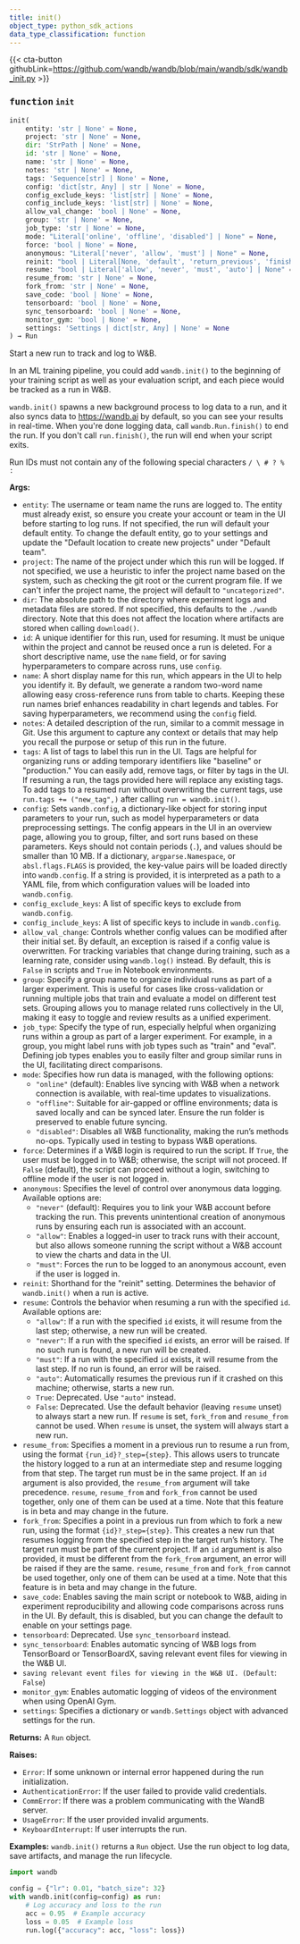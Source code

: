 ```yaml
---
title: init()
object_type: python_sdk_actions
data_type_classification: function
---
```


{{< cta-button githubLink=https://github.com/wandb/wandb/blob/main/wandb/sdk/wandb_init.py >}}




### <kbd>function</kbd> `init`

```python
init(
    entity: 'str | None' = None,
    project: 'str | None' = None,
    dir: 'StrPath | None' = None,
    id: 'str | None' = None,
    name: 'str | None' = None,
    notes: 'str | None' = None,
    tags: 'Sequence[str] | None' = None,
    config: 'dict[str, Any] | str | None' = None,
    config_exclude_keys: 'list[str] | None' = None,
    config_include_keys: 'list[str] | None' = None,
    allow_val_change: 'bool | None' = None,
    group: 'str | None' = None,
    job_type: 'str | None' = None,
    mode: "Literal['online', 'offline', 'disabled'] | None" = None,
    force: 'bool | None' = None,
    anonymous: "Literal['never', 'allow', 'must'] | None" = None,
    reinit: "bool | Literal[None, 'default', 'return_previous', 'finish_previous', 'create_new']" = None,
    resume: "bool | Literal['allow', 'never', 'must', 'auto'] | None" = None,
    resume_from: 'str | None' = None,
    fork_from: 'str | None' = None,
    save_code: 'bool | None' = None,
    tensorboard: 'bool | None' = None,
    sync_tensorboard: 'bool | None' = None,
    monitor_gym: 'bool | None' = None,
    settings: 'Settings | dict[str, Any] | None' = None
) → Run
```

Start a new run to track and log to W&B. 

In an ML training pipeline, you could add `wandb.init()` to the beginning of your training script as well as your evaluation script, and each piece would be tracked as a run in W&B. 

`wandb.init()` spawns a new background process to log data to a run, and it also syncs data to https://wandb.ai by default, so you can see your results in real-time. When you're done logging data, call `wandb.Run.finish()` to end the run. If you don't call `run.finish()`, the run will end when your script exits. 

Run IDs must not contain any of the following special characters `/ \ # ? % :` 



**Args:**
 
 - `entity`:  The username or team name the runs are logged to.  The entity must already exist, so ensure you create your account  or team in the UI before starting to log runs. If not specified, the  run will default your default entity. To change the default entity,  go to your settings and update the  "Default location to create new projects" under "Default team". 
 - `project`:  The name of the project under which this run will be logged.  If not specified, we use a heuristic to infer the project name based  on the system, such as checking the git root or the current program  file. If we can't infer the project name, the project will default to  `"uncategorized"`. 
 - `dir`:  The absolute path to the directory where experiment logs and  metadata files are stored. If not specified, this defaults  to the `./wandb` directory. Note that this does not affect the  location where artifacts are stored when calling `download()`. 
 - `id`:  A unique identifier for this run, used for resuming. It must be unique  within the project and cannot be reused once a run is deleted. For  a short descriptive name, use the `name` field,  or for saving hyperparameters to compare across runs, use `config`. 
 - `name`:  A short display name for this run, which appears in the UI to help  you identify it. By default, we generate a random two-word name  allowing easy cross-reference runs from table to charts. Keeping these  run names brief enhances readability in chart legends and tables. For  saving hyperparameters, we recommend using the `config` field. 
 - `notes`:  A detailed description of the run, similar to a commit message in  Git. Use this argument to capture any context or details that may  help you recall the purpose or setup of this run in the future. 
 - `tags`:  A list of tags to label this run in the UI. Tags are helpful for  organizing runs or adding temporary identifiers like "baseline" or  "production." You can easily add, remove tags, or filter by tags in  the UI.  If resuming a run, the tags provided here will replace any existing  tags. To add tags to a resumed run without overwriting the current  tags, use `run.tags += ("new_tag",)` after calling `run = wandb.init()`. 
 - `config`:  Sets `wandb.config`, a dictionary-like object for storing input  parameters to your run, such as model hyperparameters or data  preprocessing settings.  The config appears in the UI in an overview page, allowing you to  group, filter, and sort runs based on these parameters.  Keys should not contain periods (`.`), and values should be  smaller than 10 MB.  If a dictionary, `argparse.Namespace`, or `absl.flags.FLAGS` is  provided, the key-value pairs will be loaded directly into  `wandb.config`.  If a string is provided, it is interpreted as a path to a YAML file,  from which configuration values will be loaded into `wandb.config`. 
 - `config_exclude_keys`:  A list of specific keys to exclude from `wandb.config`. 
 - `config_include_keys`:  A list of specific keys to include in `wandb.config`. 
 - `allow_val_change`:  Controls whether config values can be modified after their  initial set. By default, an exception is raised if a config value is  overwritten. For tracking variables that change during training, such as  a learning rate, consider using `wandb.log()` instead. By default, this  is `False` in scripts and `True` in Notebook environments. 
 - `group`:  Specify a group name to organize individual runs as part of a larger  experiment. This is useful for cases like cross-validation or running  multiple jobs that train and evaluate a model on different test sets.  Grouping allows you to manage related runs collectively in the UI,  making it easy to toggle and review results as a unified experiment. 
 - `job_type`:  Specify the type of run, especially helpful when organizing runs  within a group as part of a larger experiment. For example, in a group,  you might label runs with job types such as "train" and "eval".  Defining job types enables you to easily filter and group similar runs  in the UI, facilitating direct comparisons. 
 - `mode`:  Specifies how run data is managed, with the following options: 
    - `"online"` (default): Enables live syncing with W&B when a network  connection is available, with real-time updates to visualizations. 
    - `"offline"`: Suitable for air-gapped or offline environments; data  is saved locally and can be synced later. Ensure the run folder  is preserved to enable future syncing. 
    - `"disabled"`: Disables all W&B functionality, making the run’s methods  no-ops. Typically used in testing to bypass W&B operations. 
 - `force`:  Determines if a W&B login is required to run the script. If `True`,  the user must be logged in to W&B; otherwise, the script will not  proceed. If `False` (default), the script can proceed without a login,  switching to offline mode if the user is not logged in. 
 - `anonymous`:  Specifies the level of control over anonymous data logging.  Available options are: 
    - `"never"` (default): Requires you to link your W&B account before  tracking the run. This prevents unintentional creation of anonymous  runs by ensuring each run is associated with an account. 
    - `"allow"`: Enables a logged-in user to track runs with their account,  but also allows someone running the script without a W&B account  to view the charts and data in the UI. 
    - `"must"`: Forces the run to be logged to an anonymous account, even  if the user is logged in. 
 - `reinit`:  Shorthand for the "reinit" setting. Determines the behavior of  `wandb.init()` when a run is active. 
 - `resume`:  Controls the behavior when resuming a run with the specified `id`.  Available options are: 
    - `"allow"`: If a run with the specified `id` exists, it will resume  from the last step; otherwise, a new run will be created. 
    - `"never"`: If a run with the specified `id` exists, an error will  be raised. If no such run is found, a new run will be created. 
    - `"must"`: If a run with the specified `id` exists, it will resume  from the last step. If no run is found, an error will be raised. 
    - `"auto"`: Automatically resumes the previous run if it crashed on  this machine; otherwise, starts a new run. 
    - `True`: Deprecated. Use `"auto"` instead. 
    - `False`: Deprecated. Use the default behavior (leaving `resume`  unset) to always start a new run.  If `resume` is set, `fork_from` and `resume_from` cannot be  used. When `resume` is unset, the system will always start a new run. 
 - `resume_from`:  Specifies a moment in a previous run to resume a run from,  using the format `{run_id}?_step={step}`. This allows users to truncate  the history logged to a run at an intermediate step and resume logging  from that step. The target run must be in the same project.  If an `id` argument is also provided, the `resume_from` argument will  take precedence.  `resume`, `resume_from` and `fork_from` cannot be used together, only  one of them can be used at a time.  Note that this feature is in beta and may change in the future. 
 - `fork_from`:  Specifies a point in a previous run from which to fork a new  run, using the format `{id}?_step={step}`. This creates a new run that  resumes logging from the specified step in the target run’s history.  The target run must be part of the current project.  If an `id` argument is also provided, it must be different from the  `fork_from` argument, an error will be raised if they are the same.  `resume`, `resume_from` and `fork_from` cannot be used together, only  one of them can be used at a time.  Note that this feature is in beta and may change in the future. 
 - `save_code`:  Enables saving the main script or notebook to W&B, aiding in  experiment reproducibility and allowing code comparisons across runs in  the UI. By default, this is disabled, but you can change the default to  enable on your settings page. 
 - `tensorboard`:  Deprecated. Use `sync_tensorboard` instead. 
 - `sync_tensorboard`:  Enables automatic syncing of W&B logs from TensorBoard  or TensorBoardX, saving relevant event files for viewing in the W&B UI. 
 - `saving relevant event files for viewing in the W&B UI. (Default`:  `False`) 
 - `monitor_gym`:  Enables automatic logging of videos of the environment when  using OpenAI Gym. 
 - `settings`:  Specifies a dictionary or `wandb.Settings` object with advanced  settings for the run. 



**Returns:**
 A `Run` object. 



**Raises:**
 
 - `Error`:  If some unknown or internal error happened during the run  initialization. 
 - `AuthenticationError`:  If the user failed to provide valid credentials. 
 - `CommError`:  If there was a problem communicating with the WandB server. 
 - `UsageError`:  If the user provided invalid arguments. 
 - `KeyboardInterrupt`:  If user interrupts the run. 



**Examples:**
 `wandb.init()` returns a `Run` object. Use the run object to log data, save artifacts, and manage the run lifecycle. 

```python
import wandb

config = {"lr": 0.01, "batch_size": 32}
with wandb.init(config=config) as run:
    # Log accuracy and loss to the run
    acc = 0.95  # Example accuracy
    loss = 0.05  # Example loss
    run.log({"accuracy": acc, "loss": loss})
``` 
